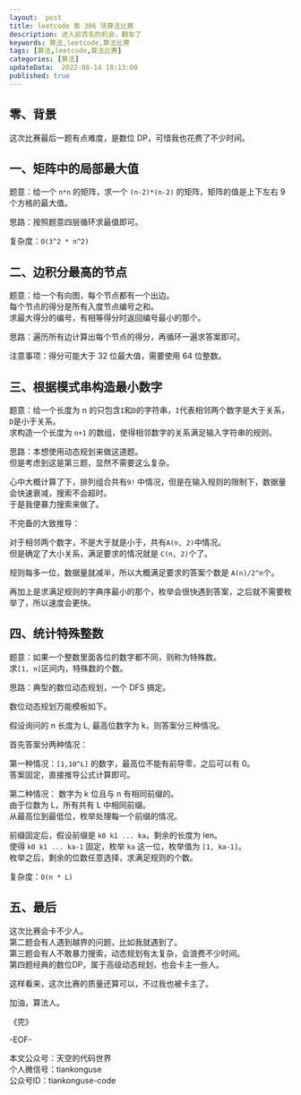 ```yaml
---   
layout:  post  
title: leetcode 第 306 场算法比赛
description: 进入前百名的机会，翻车了  
keywords: 算法,leetcode,算法比赛  
tags: [算法,leetcode,算法比赛]    
categories: [算法]  
updateData:  2022-08-14 18:13:00  
published: true  
---  
```



## 零、背景  


这次比赛最后一题有点难度，是数位 DP，可惜我也花费了不少时间。  


## 一、矩阵中的局部最大值


题意：给一个 `n*n` 的矩阵，求一个 `(n-2)*(n-2)` 的矩阵，矩阵的值是上下左右 9 个方格的最大值。  


思路：按照题意四层循环求最值即可。  


复杂度：`O(3^2 * n^2)`  


## 二、边积分最高的节点  


题意：给一个有向图，每个节点都有一个出边。  
每个节点的得分是所有入度节点编号之和。  
求最大得分的编号，有相等得分时返回编号最小的那个。  



思路：遍历所有边计算出每个节点的得分，再循环一遍求答案即可。  



注意事项：得分可能大于 32 位最大值，需要使用 64 位整数。  


## 三、根据模式串构造最小数字  


题意：给一个长度为 n 的只包含`I`和`D`的字符串，`I`代表相邻两个数字是大于关系，`D`是小于关系。  
求构造一个长度为 `n+1` 的数组，使得相邻数字的关系满足输入字符串的规则。  


思路：本想使用动态规划来做这道题。  
但是考虑到这是第三题，显然不需要这么复杂。  


心中大概计算了下，排列组合共有`9!` 中情况，但是在输入规则的限制下，数据量会快速衰减，搜索不会超时。  
于是我便暴力搜索来做了。  


不完备的大致推导：  


对于相邻两个数字，不是大于就是小于，共有`A(n, 2)`中情况。  
但是确定了大小关系，满足要求的情况就是 `C(n, 2)`个了。  


规则每多一位，数据量就减半，所以大概满足要求的答案个数是 `A(n)/2^n`个。  


再加上是求满足规则的字典序最小的那个，枚举会很快遇到答案，之后就不需要枚举了，所以速度会更快。  


## 四、统计特殊整数  


题意：如果一个整数里面各位的数字都不同，则称为特殊数。  
求`[1, n]`区间内，特殊数的个数。  


思路：典型的数位动态规划，一个 DFS 搞定。  



数位动态规划万能模板如下。  


假设询问的 n 长度为 L,  最高位数字为 k，则答案分三种情况。  


首先答案分两种情况：  


第一种情况：`[1,10^L]` 的数字，最高位不能有前导零，之后可以有 0。  
答案固定，直接推导公式计算即可。  


第二种情况： 数字为 k 位且与 n 有相同前缀的。  
由于位数为 L，所有共有 L 中相同前缀。  
从最高位到最低位，枚举处理每一个前缀的情况。  


前缀固定后，假设前缀是 `k0 k1 ... ka`，剩余的长度为 len。  
使得 `k0 k1 ... ka-1` 固定，枚举 `ka` 这一位，枚举值为 `[1, ka-1]`。  
枚举之后，剩余的位数任意选择，求满足规则的个数。  


复杂度：`O(n * L)`  



## 五、最后  


这次比赛会卡不少人。  
第二题会有人遇到越界的问题，比如我就遇到了。  
第三题会有人不敢暴力搜索，动态规划有太复杂，会浪费不少时间。  
第四题经典的数位DP，属于高级动态规划，也会卡主一些人。  


这样看来，这次比赛的质量还算可以，不过我也被卡主了。  



加油，算法人。  


《完》  


-EOF-  



本文公众号：天空的代码世界  
个人微信号：tiankonguse  
公众号ID：tiankonguse-code  
  

